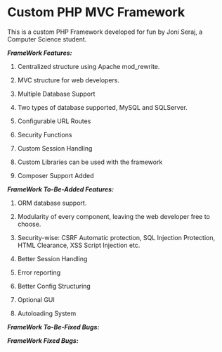 #  **Custom PHP MVC Framework** #

This is a custom PHP Framework developed for fun by Joni Seraj, a Computer Science student.

***FrameWork Features:***

1. Centralized structure using Apache mod_rewrite.

2. MVC structure for web developers.

3. Multiple Database Support

4. Two types of database supported, MySQL and SQLServer.

5. Configurable URL Routes

6. Security Functions

7. Custom Session Handling

8. Custom Libraries can be used with the framework

9. Composer Support Added

***FrameWork To-Be-Added Features:***

1. ORM database support.

2. Modularity of every component, leaving the web developer free to choose.

3. Security-wise: CSRF Automatic protection, SQL Injection Protection, HTML Clearance, XSS Script Injection etc.

4. Better Session Handling

5. Error reporting

6. Better Config Structuring 

7. Optional GUI

8. Autoloading System

***FrameWork To-Be-Fixed Bugs:***


***FrameWork Fixed Bugs:***